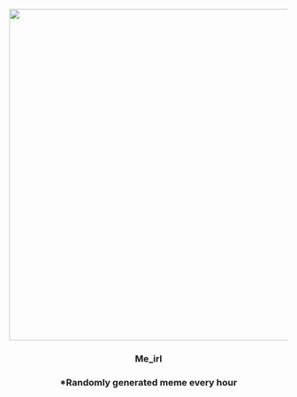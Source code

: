 <p align="center">
        <img src="https://i.redd.it/hk6psmumyco81.jpg" width="600" height="600">
        </p>
        <h3 align="center">Me_irl</h3>
        <h3 align="center">*Randomly generated meme every hour</h3>
    